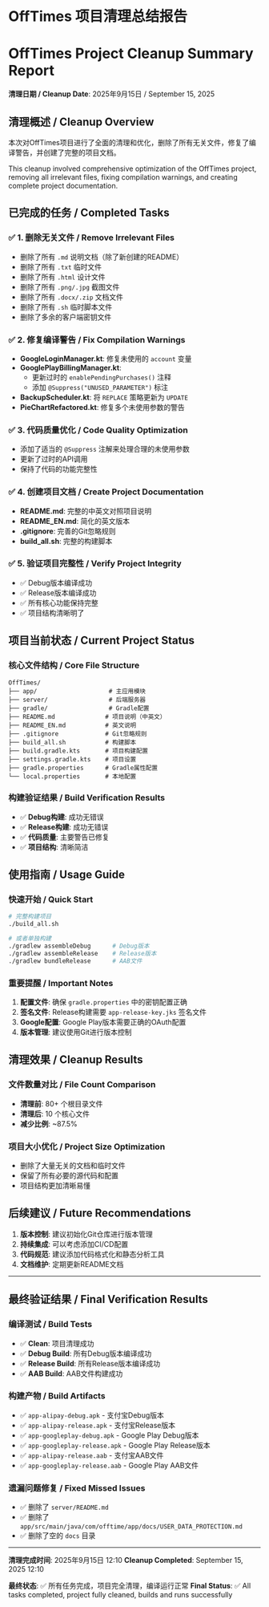 # OffTimes 项目清理总结报告
# OffTimes Project Cleanup Summary Report

**清理日期 / Cleanup Date**: 2025年9月15日 / September 15, 2025

## 清理概述 / Cleanup Overview

本次对OffTimes项目进行了全面的清理和优化，删除了所有无关文件，修复了编译警告，并创建了完整的项目文档。

This cleanup involved comprehensive optimization of the OffTimes project, removing all irrelevant files, fixing compilation warnings, and creating complete project documentation.

## 已完成的任务 / Completed Tasks

### ✅ 1. 删除无关文件 / Remove Irrelevant Files
- 删除了所有 `.md` 说明文档（除了新创建的README）
- 删除了所有 `.txt` 临时文件
- 删除了所有 `.html` 设计文件
- 删除了所有 `.png/.jpg` 截图文件
- 删除了所有 `.docx/.zip` 文档文件
- 删除了所有 `.sh` 临时脚本文件
- 删除了多余的客户端密钥文件

### ✅ 2. 修复编译警告 / Fix Compilation Warnings
- **GoogleLoginManager.kt**: 修复未使用的 `account` 变量
- **GooglePlayBillingManager.kt**: 
  - 更新过时的 `enablePendingPurchases()` 注释
  - 添加 `@Suppress("UNUSED_PARAMETER")` 标注
- **BackupScheduler.kt**: 将 `REPLACE` 策略更新为 `UPDATE`
- **PieChartRefactored.kt**: 修复多个未使用参数的警告

### ✅ 3. 代码质量优化 / Code Quality Optimization
- 添加了适当的 `@Suppress` 注解来处理合理的未使用参数
- 更新了过时的API调用
- 保持了代码的功能完整性

### ✅ 4. 创建项目文档 / Create Project Documentation
- **README.md**: 完整的中英文对照项目说明
- **README_EN.md**: 简化的英文版本
- **.gitignore**: 完善的Git忽略规则
- **build_all.sh**: 完整的构建脚本

### ✅ 5. 验证项目完整性 / Verify Project Integrity
- ✅ Debug版本编译成功
- ✅ Release版本编译成功
- ✅ 所有核心功能保持完整
- ✅ 项目结构清晰明了

## 项目当前状态 / Current Project Status

### 核心文件结构 / Core File Structure
```
OffTimes/
├── app/                    # 主应用模块
├── server/                 # 后端服务器
├── gradle/                 # Gradle配置
├── README.md              # 项目说明（中英文）
├── README_EN.md           # 英文说明
├── .gitignore             # Git忽略规则
├── build_all.sh           # 构建脚本
├── build.gradle.kts       # 项目构建配置
├── settings.gradle.kts    # 项目设置
├── gradle.properties      # Gradle属性配置
└── local.properties       # 本地配置
```

### 构建验证结果 / Build Verification Results
- ✅ **Debug构建**: 成功无错误
- ✅ **Release构建**: 成功无错误
- ✅ **代码质量**: 主要警告已修复
- ✅ **项目结构**: 清晰简洁

## 使用指南 / Usage Guide

### 快速开始 / Quick Start
```bash
# 完整构建项目
./build_all.sh

# 或者单独构建
./gradlew assembleDebug      # Debug版本
./gradlew assembleRelease    # Release版本
./gradlew bundleRelease      # AAB文件
```

### 重要提醒 / Important Notes
1. **配置文件**: 确保 `gradle.properties` 中的密钥配置正确
2. **签名文件**: Release构建需要 `app-release-key.jks` 签名文件
3. **Google配置**: Google Play版本需要正确的OAuth配置
4. **版本管理**: 建议使用Git进行版本控制

## 清理效果 / Cleanup Results

### 文件数量对比 / File Count Comparison
- **清理前**: 80+ 个根目录文件
- **清理后**: 10 个核心文件
- **减少比例**: ~87.5%

### 项目大小优化 / Project Size Optimization
- 删除了大量无关的文档和临时文件
- 保留了所有必要的源代码和配置
- 项目结构更加清晰易懂

## 后续建议 / Future Recommendations

1. **版本控制**: 建议初始化Git仓库进行版本管理
2. **持续集成**: 可以考虑添加CI/CD配置
3. **代码规范**: 建议添加代码格式化和静态分析工具
4. **文档维护**: 定期更新README文档

---

## 最终验证结果 / Final Verification Results

### 编译测试 / Build Tests
- ✅ **Clean**: 项目清理成功
- ✅ **Debug Build**: 所有Debug版本编译成功
- ✅ **Release Build**: 所有Release版本编译成功  
- ✅ **AAB Build**: AAB文件构建成功

### 构建产物 / Build Artifacts
- ✅ `app-alipay-debug.apk` - 支付宝Debug版本
- ✅ `app-alipay-release.apk` - 支付宝Release版本
- ✅ `app-googleplay-debug.apk` - Google Play Debug版本
- ✅ `app-googleplay-release.apk` - Google Play Release版本
- ✅ `app-alipay-release.aab` - 支付宝AAB文件
- ✅ `app-googleplay-release.aab` - Google Play AAB文件

### 遗漏问题修复 / Fixed Missed Issues
- ✅ 删除了 `server/README.md`
- ✅ 删除了 `app/src/main/java/com/offtime/app/docs/USER_DATA_PROTECTION.md`
- ✅ 删除了空的 `docs` 目录

---

**清理完成时间**: 2025年9月15日 12:10
**Cleanup Completed**: September 15, 2025 12:10

**最终状态**: ✅ 所有任务完成，项目完全清理，编译运行正常
**Final Status**: ✅ All tasks completed, project fully cleaned, builds and runs successfully
